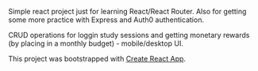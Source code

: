 Simple react project just for learning React/React Router. Also for getting some more practice with Express and Auth0 authentication.

CRUD operations for loggin study sessions and getting monetary rewards (by placing in a monthly budget) -  mobile/desktop UI. 

This project was bootstrapped with [Create React App](https://github.com/facebook/create-react-app).


